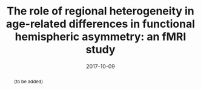 ---
abstract: '(to be added)'
authors:
- Gladys Heng
- Chiao-Yi Wu
- Jo A. Archer
- Makoto Miyakoshi
- Toshiharu Nakai
- S. H. Annabel Chen
date: "2017-10-09"
doi: "10.1080/13825585.2017.1385721"
featured: false
projects: []
publication: 'Heng, J. G., Wu, C. Y., Archer, J. A., Miyakoshi, M., Nakai, T., & Chen, S. H. A. (2018). The role of regional heterogeneity in age-related differences in functional hemispheric asymmetry: an fMRI study. Aging, Neuropsychology, and Cognition, 25(6), 904-927. doi:10.1080/13825585.2017.1385721'
publication_short: ""
publication_types:
- "2"
publishDate: ""
# summary: 
tags:
- Aging
title: 'The role of regional heterogeneity in age-related differences in functional hemispheric asymmetry: an fMRI study'
url_code: ""
url_dataset: ""
url_pdf: ""
url_poster: ""
url_project: ""
url_slides: ""
url_source: ""
url_video: ""
---